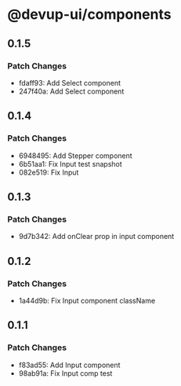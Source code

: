 # @devup-ui/components

## 0.1.5

### Patch Changes

- fdaff93: Add Select component
- 247f40a: Add Select component

## 0.1.4

### Patch Changes

- 6948495: Add Stepper component
- 6b51aa1: Fix Input test snapshot
- 082e519: Fix Input

## 0.1.3

### Patch Changes

- 9d7b342: Add onClear prop in input component

## 0.1.2

### Patch Changes

- 1a44d9b: Fix Input component className

## 0.1.1

### Patch Changes

- f83ad55: Add Input component
- 98ab91a: Fix Input comp test
